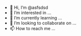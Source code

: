 - 👋 Hi, I’m @asfsdsd
- 👀 I’m interested in ...
- 🌱 I’m currently learning ...
- 💞️ I’m looking to collaborate on ...
- 📫 How to reach me ...

<!---
asfsdsd/asfsdsd is a ✨ special ✨ repository because its `README.md` (this file) appears on your GitHub profile.
You can click the Preview link to take a look at your changes.
--->
